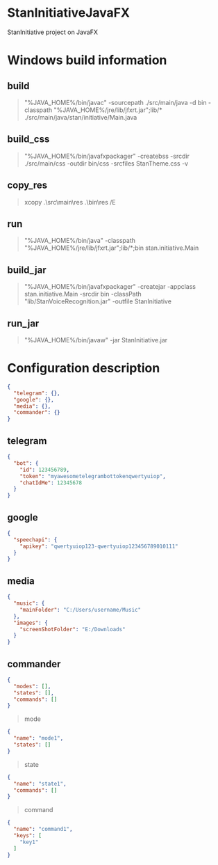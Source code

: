 # StanInitiativeJavaFX
StanInitiative project on JavaFX

# Windows build information
## build
> "%JAVA_HOME%/bin/javac" -sourcepath ./src/main/java -d bin -classpath "%JAVA_HOME%/jre/lib/jfxrt.jar";lib/* ./src/main/java/stan/initiative/Main.java

## build_css
> "%JAVA_HOME%/bin/javafxpackager" -createbss -srcdir ./src/main/css -outdir bin/css -srcfiles StanTheme.css -v

## copy_res
> xcopy .\src\main\res .\bin\res /E

## run
> "%JAVA_HOME%/bin/java" -classpath "%JAVA_HOME%/jre/lib/jfxrt.jar";lib/*;bin stan.initiative.Main

## build_jar
> "%JAVA_HOME%/bin/javafxpackager" -createjar -appclass stan.initiative.Main -srcdir bin -classPath "lib/StanVoiceRecognition.jar" -outfile StanInitiative

## run_jar
> "%JAVA_HOME%/bin/javaw" -jar StanInitiative.jar

# Configuration description
```json
{
  "telegram": {},
  "google": {},
  "media": {},
  "commander": {}
}
```
## telegram
```json
{
  "bot": {
    "id": 123456789,
    "token": "myawesometelegrambottokenqwertyuiop",
    "chatIdMe": 12345678
  }
}
```

## google
```json
{
  "speechapi": {
    "apikey": "qwertyuiop123-qwertyuiop123456789010111"
  }
}
```

## media
```json
{
  "music": {
    "mainFolder": "C:/Users/username/Music"
  },
  "images": {
    "screenShotFolder": "E:/Downloads"
  }
}
```

## commander
```json
{
  "modes": [],
  "states": [],
  "commands": []
}
```
> mode
```json
{
  "name": "mode1",
  "states": []
}
```
> state
```json
{
  "name": "state1",
  "commands": []
}
```
> command
```json
{
  "name": "command1",
  "keys": [
    "key1"
  ]
}
```